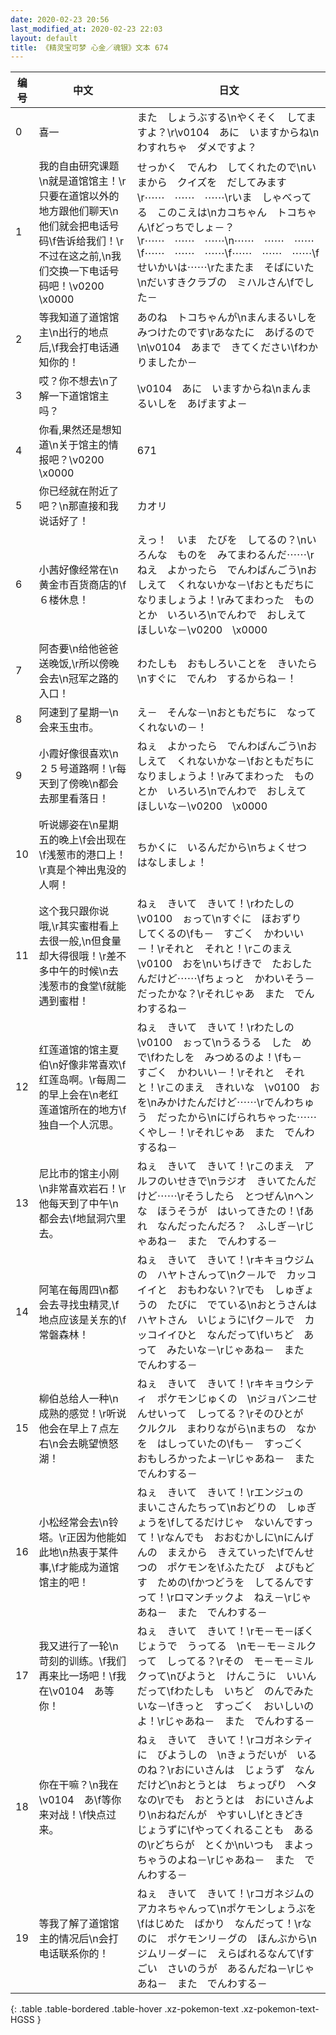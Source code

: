```yaml
---
date: 2020-02-23 20:56
last_modified_at: 2020-02-23 22:03
layout: default
title: 《精灵宝可梦 心金／魂银》文本 674
---
```

| 编号 | 中文 | 日文 |
| ---- | ---- | ---- |
| 0 | 喜一 | また　しょうぶする\nやくそく　してますよ？\r\v0104　あに　いますからね\nわすれちゃ　ダメですよ？ |
| 1 | 我的自由研究课题\n就是道馆馆主！\r只要在道馆以外的地方跟他们聊天\n他们就会把电话号码\f告诉给我们！\r不过在这之前,\n我们交换一下电话号码吧！\v0200　\x0000 | せっかく　でんわ　してくれたので\nいまから　クイズを　だしてみます\r⋯⋯　⋯⋯　⋯⋯\rいま　しゃべってる　このこえは\nカコちゃん　トコちゃん\fどっちでしょ－？\r⋯⋯　⋯⋯　⋯⋯\n⋯⋯　⋯⋯　⋯⋯\f⋯⋯　⋯⋯　⋯⋯\f⋯⋯　⋯⋯　⋯⋯\fせいかいは⋯⋯\rたまたま　そばにいた\nだいすきクラブの　ミハルさん\fでした－ |
| 2 | 等我知道了道馆馆主\n出行的地点后,\f我会打电话通知你的！ | あのね　トコちゃんが\nまんまるいしを　みつけたのです\rあなたに　あげるので\n\v0104　あまで　きてください\fわかりましたか－ |
| 3 | 哎？你不想去\n了解一下道馆馆主吗？ | \v0104　あに　いますからね\nまんまるいしを　あげますよ－ |
| 4 | 你看,果然还是想知道\n关于馆主的情报吧？\v0200　\x0000 | 671 |
| 5 | 你已经就在附近了吧？\n那直接和我说话好了！ | カオリ |
| 6 | 小茜好像经常在\n黄金市百货商店的\f６楼休息！ | えっ！　いま　たびを　してるの？\nいろんな　ものを　みてまわるんだ⋯⋯\rねえ　よかったら　でんわばんごう\nおしえて　くれないかな－\fおともだちに　なりましょうよ！\rみてまわった　ものとか　いろいろ\nでんわで　おしえて　ほしいな－\v0200　\x0000 |
| 7 | 阿杏要\n给他爸爸送晚饭,\r所以傍晚会去\n冠军之路的入口！ | わたしも　おもしろいことを　きいたら\nすぐに　でんわ　するからね－！ |
| 8 | 阿速到了星期一\n会来玉虫市。 | え－　そんな－\nおともだちに　なってくれないの－！ |
| 9 | 小霞好像很喜欢\n２５号道路啊！\r每天到了傍晚\n都会去那里看落日！ | ねぇ　よかったら　でんわばんごう\nおしえて　くれないかな－\fおともだちに　なりましょうよ！\rみてまわった　ものとか　いろいろ\nでんわで　おしえて　ほしいな－\v0200　\x0000 |
| 10 | 听说娜姿在\n星期五的晚上\f会出现在\f浅葱市的港口上！\r真是个神出鬼没的人啊！ | ちかくに　いるんだから\nちょくせつ　はなしましょ！ |
| 11 | 这个我只跟你说哦,\r其实蜜柑看上去很一般,\n但食量却大得很哦！\r差不多中午的时候\n去浅葱市的食堂\f就能遇到蜜柑！ | ねぇ　きいて　きいて！\rわたしの　\v0100　ぉって\nすぐに　ほおずり　してくるの\fも－　すごく　かわいい－！\rそれと　それと！\rこのまえ　\v0100　おを\nいちげきで　たおしたんだけど⋯⋯\fちょっと　かわいそう－　だったかな？\rそれじゃあ　また　でんわするね－ |
| 12 | 红莲道馆的馆主夏伯\n好像非常喜欢\f红莲岛啊。\r每周二的早上会在\n老红莲道馆所在的地方\f独自一个人沉思。 | ねぇ　きいて　きいて！\rわたしの　\v0100　ぉって\nうるうる　した　めで\fわたしを　みつめるのよ！\fも－　すごく　かわいい－！\rそれと　それと！\rこのまえ　きれいな　\v0100　おを\nみかけたんだけど⋯⋯\rでんわちゅう　だったから\nにげられちゃった⋯⋯　くやし－！\rそれじゃあ　また　でんわするね－ |
| 13 | 尼比市的馆主小刚\n非常喜欢岩石！\r他每天到了中午\n都会去\f地鼠洞穴里去。 | ねぇ　きいて　きいて！\rこのまえ　アルフのいせきで\nラジオ　きいてたんだけど⋯⋯\rそうしたら　とつぜん\nヘンな　ほうそうが　はいってきたの！\fあれ　なんだったんだろ？　ふしぎ－\rじゃあね－　また　でんわする－ |
| 14 | 阿笔在每周四\n都会去寻找虫精灵,\f地点应该是关东的\f常磐森林！ | ねぇ　きいて　きいて！\rキキョウジムの　ハヤトさんって\nク－ルで　カッコイイと　おもわない？\rでも　しゅぎょうの　たびに　でている\nおとうさんは　ハヤトさん　いじょうに\fク－ルで　カッコイイひと　なんだって\fいちど　あって　みたいな－\rじゃあね－　また　でんわする－ |
| 15 | 柳伯总给人一种\n成熟的感觉！\r听说他会在早上７点左右\n会去眺望愤怒湖！ | ねぇ　きいて　きいて！\rキキョウシティ　ポケモンじゅくの　\nジョバンニせんせいって　しってる？\rそのひとが　クルクル　まわりながら\nまちの　なかを　はしっていたの\fも－　すっごく　おもしろかったよ－\rじゃあね－　また　でんわする－ |
| 16 | 小松经常会去\n铃塔。\r正因为他能如此地\n热衷于某件事,\f才能成为道馆馆主的吧！ | ねぇ　きいて　きいて！\rエンジュの　まいこさんたちって\nおどりの　しゅぎょうを\fしてるだけじゃ　ないんですって！\rなんでも　おおむかしに\nにんげんの　まえから　きえていった\fでんせつの　ポケモンを\fふたたび　よびもどす　ための\fかつどうを　してるんですって！\rロマンチックよ　ねえ－\rじゃあね－　また　でんわする－ |
| 17 | 我又进行了一轮\n苛刻的训练。\f我们再来比一场吧！\f我在\v0104　あ等你！ | ねぇ　きいて　きいて！\rモ－モ－ぼくじょうで　うってる　\nモ－モ－ミルクって　しってる？\rその　モ－モ－ミルクって\nびようと　けんこうに　いいんだって\fわたしも　いちど　のんでみたいな－\fきっと　すっごく　おいしいのよ！\rじゃあね－　また　でんわする－ |
| 18 | 你在干嘛？\n我在\v0104　あ\f等你来对战！\f快点过来。 | ねぇ　きいて　きいて！\rコガネシティに　びようしの　\nきょうだいが　いるのね？\rおにいさんは　じょうず　なんだけど\nおとうとは　ちょっぴり　ヘタなの\rでも　おとうとは　おにいさんより\nおねだんが　やすいし\fときどき　じょうずに\fやってくれることも　あるの\rどちらが　とくか\nいつも　まよっちゃうのよね－\rじゃあね－　また　でんわする－ |
| 19 | 等我了解了道馆馆主的情况后\n会打电话联系你的！ | ねぇ　きいて　きいて！\rコガネジムの　アカネちゃんって\nポケモンしょうぶを\fはじめた　ばかり　なんだって！\rなのに　ポケモンリ－グの　ほんぶから\nジムリ－ダ－に　えらばれるなんて\fすごい　さいのうが　あるんだね－\rじゃあね－　また　でんわする－ |
{: .table .table-bordered .table-hover .xz-pokemon-text .xz-pokemon-text-HGSS }